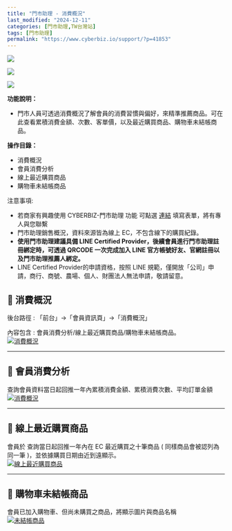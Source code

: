 ```yaml
---
title: "門市助理 - 消費概況"
last_modified: "2024-12-11"
categories: [門市助理,TW台灣站]
tags: [門市助理]
permalink: "https://www.cyberbiz.io/support/?p=41853"
---
```


![](https://www.cyberbiz.io/support/wp-content/uploads/適用站別.png)

[![](https://www.cyberbiz.io/support/wp-content/uploads/台灣站.png)](https://www.cyberbiz.io/support/?page_id=2490)

[![](https://www.cyberbiz.io/support/wp-content/uploads/門市助理.png)](https://www.cyberbiz.io/support/?page_id=42126)

**功能說明：**  

* 門市人員可透過消費概況了解會員的消費習慣與偏好，來精準推薦商品。可在此查看累積消費金額、次數、客單價，以及最近購買商品、購物車未結帳商品。

**操作目錄：**

* 消費概況
* 會員消費分析
* 線上最近購買商品
* 購物車未結帳商品

注意事項:  

* 若商家有興趣使用 CYBERBIZ-門市助理 功能 可點選 [連結](https://docs.google.com/forms/d/e/1FAIpQLScAzqU3OckpsS-XBy3yvioKksDBazronFTuEl_RBonxCATHaQ/viewform) 填寫表單，將有專人與您聯繫
* 門市助理銷售概況，資料來源皆為線上 EC，不包含線下的購買紀錄。
* **使用門市助理建議具備 LINE Certified Provider，後續會員進行門市助理註冊綁定時，可透過 QRCODE 一次完成加入 LINE 官方帳號好友、官網註冊以及門市助理推薦人綁定。**
* LINE Certified Provider的申請資格，按照 LINE 規範，僅開放「公司」申請，商行、商號、農場、個人、財團法人無法申請，敬請留意。

## 📌 消費概況


後台路徑 :  「前台」→「會員資訊頁」→「消費概況」  

內容包含 : 會員消費分析/線上最近購買商品/購物車未結帳商品。  
[![消費概況](https://www.cyberbiz.io/support/wp-content/uploads/門市助理-消費概況04.png)](https://www.cyberbiz.io/support/wp-content/uploads/門市助理-消費概況04.png)

* * *

## 📌 會員消費分析


查詢會員資料當日起回推一年內累積消費金額、累積消費次數、平均訂單金額  
[![消費概況](https://www.cyberbiz.io/support/wp-content/uploads/門市助理-消費概況01.png)](https://www.cyberbiz.io/support/wp-content/uploads/門市助理-消費概況01.png)

* * *

## 📌 線上最近購買商品


會員於 查詢當日起回推一年內在 EC 最近購買之十筆商品 ( 同樣商品會被認列為同一筆 )，並依據購買日期由近到遠顯示。  
[![線上最近購買商品](https://www.cyberbiz.io/support/wp-content/uploads/門市助理-消費概況02.png)](https://www.cyberbiz.io/support/wp-content/uploads/門市助理-消費概況02.png)

* * *

## 📌 購物車未結帳商品


會員已加入購物車、但尚未購買之商品，將顯示圖片與商品名稱  
[![未結帳商品](https://www.cyberbiz.io/support/wp-content/uploads/門市助理-消費概況03.png)](https://www.cyberbiz.io/support/wp-content/uploads/門市助理-消費概況03.png)  


